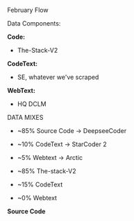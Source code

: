 February Flow

Data Components:

**Code:**
- The-Stack-V2

**CodeText:**
- SE, whatever we've scraped

**WebText:**
- HQ DCLM

DATA MIXES

- ~85% Source Code → DeepseeCoder
- ~10% CodeText → StarCoder 2
- ~5% Webtext → Arctic

- ~85% The-stack-V2
- ~15% CodeText
- ~0% Webtext

**Source Code**